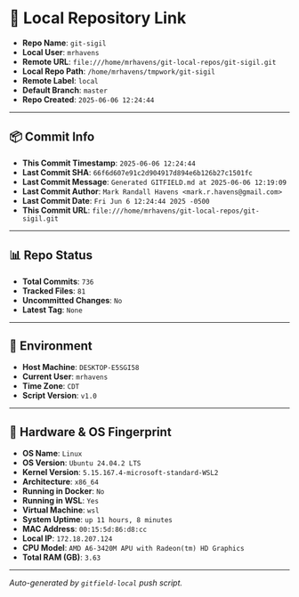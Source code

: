 # 🔗 Local Repository Link

- **Repo Name**: `git-sigil`
- **Local User**: `mrhavens`
- **Remote URL**: `file:///home/mrhavens/git-local-repos/git-sigil.git`
- **Local Repo Path**: `/home/mrhavens/tmpwork/git-sigil`
- **Remote Label**: `local`
- **Default Branch**: `master`
- **Repo Created**: `2025-06-06 12:24:44`

---

## 📦 Commit Info

- **This Commit Timestamp**: `2025-06-06 12:24:44`
- **Last Commit SHA**: `66f6d607e91c2d904917d894e6b126b27c1501fc`
- **Last Commit Message**: `Generated GITFIELD.md at 2025-06-06 12:19:09`
- **Last Commit Author**: `Mark Randall Havens <mark.r.havens@gmail.com>`
- **Last Commit Date**: `Fri Jun 6 12:24:44 2025 -0500`
- **This Commit URL**: `file:///home/mrhavens/git-local-repos/git-sigil.git`

---

## 📊 Repo Status

- **Total Commits**: `736`
- **Tracked Files**: `81`
- **Uncommitted Changes**: `No`
- **Latest Tag**: `None`

---

## 🧭 Environment

- **Host Machine**: `DESKTOP-E5SGI58`
- **Current User**: `mrhavens`
- **Time Zone**: `CDT`
- **Script Version**: `v1.0`

---

## 🧬 Hardware & OS Fingerprint

- **OS Name**: `Linux`
- **OS Version**: `Ubuntu 24.04.2 LTS`
- **Kernel Version**: `5.15.167.4-microsoft-standard-WSL2`
- **Architecture**: `x86_64`
- **Running in Docker**: `No`
- **Running in WSL**: `Yes`
- **Virtual Machine**: `wsl`
- **System Uptime**: `up 11 hours, 8 minutes`
- **MAC Address**: `00:15:5d:86:d8:cc`
- **Local IP**: `172.18.207.124`
- **CPU Model**: `AMD A6-3420M APU with Radeon(tm) HD Graphics`
- **Total RAM (GB)**: `3.63`

---

_Auto-generated by `gitfield-local` push script._
